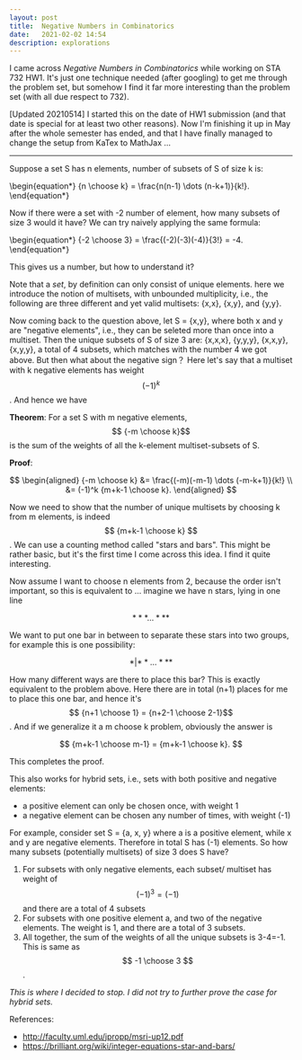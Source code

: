 ```yaml
---
layout: post
title:  Negative Numbers in Combinatorics
date:   2021-02-02 14:54
description: explorations
---
```


I came across *Negative Numbers in Combinatorics* while working on STA 732 HW1. It's just one technique needed (after googling) to get me through the problem set, but somehow I find it far more interesting than the problem set (with all due respect to 732).

[Updated 20210514] I started this on the date of HW1 submission (and that date is special for at least two other reasons). Now I'm finishing it up in May after the whole semester has ended, and that I have finally managed to change the setup from KaTex to MathJax ... 

---

Suppose a set S has n elements, number of subsets of S of size k is:

\begin{equation\*}
  {n \choose k}  = \frac{n(n-1) \dots (n-k+1)}{k!}.
\end{equation\*}

Now if there were a set with -2 number of element, how many subsets of size 3 would it have? We can try naively applying the same formula:

\begin{equation\*}
  {-2 \choose 3}  = \frac{(-2)(-3)(-4)}{3!} = -4.
\end{equation\*}

This gives us a number, but how to understand it?

Note that a *set*, by definition can only consist of unique elements. here we introduce the notion of multisets, with unbounded multiplicity, i.e., the following are three different and yet valid multisets: {x,x}, {x,y}, and {y,y}.

Now coming back to the question above, let S = {x,y}, where both x and y are "negative elements", i.e., they can be seleted more than once into a multiset. Then the unique subsets of S of size 3 are: {x,x,x}, {y,y,y}, {x,x,y}, {x,y,y}, a total of 4 subsets, which matches with the number 4 we got above. But then what about the negative sign？ Here let's say that a multiset with k negative elements has weight $$ (-1)^k $$. And hence we have 

**Theorem**: For a set S with m negative elements, $$ {-m \choose k}$$ is the sum of the weights of all the k-element multiset-subsets of S.

**Proof**:

$$
\begin{aligned}
  {-m \choose k}  &= \frac{(-m)(-m-1) \dots (-m-k+1)}{k!} \\
  &= (-1)^k {m+k-1 \choose k}.
\end{aligned}
$$

Now we need to show that the number of unique multisets by choosing k from m elements, is indeed $$ {m+k-1 \choose k} $$. We can use a counting method called "stars and bars". This might be rather basic, but it's the first time I come across this idea. I find it quite interesting. 

Now assume I want to choose n elements from 2, because the order isn't important, so this is equivalent to ... imagine we have n stars, lying in one line

$$ * * * \dots * * * $$

We want to put one bar in between to separate these stars into two groups, for example this is one possibility:

$$ * | * * \dots * * * $$

How many different ways are there to place this bar? This is exactly equivalent to the problem above. Here there are in total (n+1) places for me to place this one bar, and hence it's $$ {n+1 \choose 1} = {n+2-1 \choose 2-1}$$. And if we generalize it a m choose k problem, obviously the answer is

$$
  {m+k-1 \choose m-1} = {m+k-1 \choose k}.
$$

This completes the proof. 

This also works for hybrid sets, i.e., sets with both positive and negative elements:
+ a positive element can only be chosen once, with weight 1
+ a negative element can be chosen any number of times, with weight (-1)

For example, consider set S = {a, x, y} where a is a positive element, while x and y are negative elements. Therefore in total S has (-1) elements. So how many subsets (potentially multisets) of size 3 does S have?

1. For subsets with only negative elements, each subset/ multiset has weight of $$ (-1)^3 = (-1) $$ and there are a total of 4 subsets
2. For subsets with one positive element a, and two of the negative elements. The weight is 1, and there are a total of 3 subsets.
3. All together, the sum of the weights of all the unique subsets is 3-4=-1. This is same as $$ -1 \choose 3 $$.

*This is where I decided to stop. I did not try to further prove the case for hybrid sets.*


References:
+ http://faculty.uml.edu/jpropp/msri-up12.pdf
+ https://brilliant.org/wiki/integer-equations-star-and-bars/